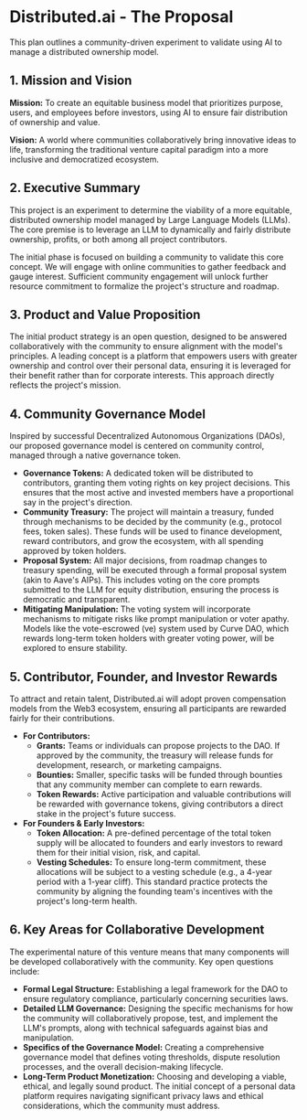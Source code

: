 # Distributed.ai - The Proposal

This plan outlines a community-driven experiment to validate using AI to manage a distributed ownership model. 

## 1. Mission and Vision

**Mission:** To create an equitable business model that prioritizes purpose, users, and employees before investors, using AI to ensure fair distribution of ownership and value.

**Vision:** A world where communities collaboratively bring innovative ideas to life, transforming the traditional venture capital paradigm into a more inclusive and democratized ecosystem.

## 2. Executive Summary

This project is an experiment to determine the viability of a more equitable, distributed ownership model managed by Large Language Models (LLMs). The core premise is to leverage an LLM to dynamically and fairly distribute ownership, profits, or both among all project contributors.

The initial phase is focused on building a community to validate this core concept. We will engage with online communities to gather feedback and gauge interest. Sufficient community engagement will unlock further resource commitment to formalize the project's structure and roadmap.

## 3. Product and Value Proposition

The initial product strategy is an open question, designed to be answered collaboratively with the community to ensure alignment with the model's principles. A leading concept is a platform that empowers users with greater ownership and control over their personal data, ensuring it is leveraged for their benefit rather than for corporate interests. This approach directly reflects the project's mission.

## 4. Community Governance Model

Inspired by successful Decentralized Autonomous Organizations (DAOs), our proposed governance model is centered on community control, managed through a native governance token.

- **Governance Tokens:** A dedicated token will be distributed to contributors, granting them voting rights on key project decisions. This ensures that the most active and invested members have a proportional say in the project's direction.
- **Community Treasury:** The project will maintain a treasury, funded through mechanisms to be decided by the community (e.g., protocol fees, token sales). These funds will be used to finance development, reward contributors, and grow the ecosystem, with all spending approved by token holders.
- **Proposal System:** All major decisions, from roadmap changes to treasury spending, will be executed through a formal proposal system (akin to Aave's AIPs). This includes voting on the core prompts submitted to the LLM for equity distribution, ensuring the process is democratic and transparent.
- **Mitigating Manipulation:** The voting system will incorporate mechanisms to mitigate risks like prompt manipulation or voter apathy. Models like the vote-escrowed (ve) system used by Curve DAO, which rewards long-term token holders with greater voting power, will be explored to ensure stability.

## 5. Contributor, Founder, and Investor Rewards

To attract and retain talent, Distributed.ai will adopt proven compensation models from the Web3 ecosystem, ensuring all participants are rewarded fairly for their contributions.

- **For Contributors:**
    - **Grants:** Teams or individuals can propose projects to the DAO. If approved by the community, the treasury will release funds for development, research, or marketing campaigns.
    - **Bounties:** Smaller, specific tasks will be funded through bounties that any community member can complete to earn rewards.
    - **Token Rewards:** Active participation and valuable contributions will be rewarded with governance tokens, giving contributors a direct stake in the project's future success.
- **For Founders & Early Investors:**
    - **Token Allocation:** A pre-defined percentage of the total token supply will be allocated to founders and early investors to reward them for their initial vision, risk, and capital.
    - **Vesting Schedules:** To ensure long-term commitment, these allocations will be subject to a vesting schedule (e.g., a 4-year period with a 1-year cliff). This standard practice protects the community by aligning the founding team's incentives with the project's long-term health.

## 6. Key Areas for Collaborative Development

The experimental nature of this venture means that many components will be developed collaboratively with the community. Key open questions include:

- **Formal Legal Structure:** Establishing a legal framework for the DAO to ensure regulatory compliance, particularly concerning securities laws.
- **Detailed LLM Governance:** Designing the specific mechanisms for how the community will collaboratively propose, test, and implement the LLM's prompts, along with technical safeguards against bias and manipulation.
- **Specifics of the Governance Model:** Creating a comprehensive governance model that defines voting thresholds, dispute resolution processes, and the overall decision-making lifecycle.
- **Long-Term Product Monetization:** Choosing and developing a viable, ethical, and legally sound product. The initial concept of a personal data platform requires navigating significant privacy laws and ethical considerations, which the community must address.
